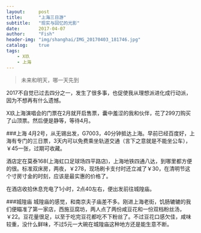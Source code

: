 ```yaml
---
layout:     post
title:      "上海三日游"
subtitle:   "现实与回忆的光影"
date:       2017-04-07
author:     "Fish"
header-img: "img/shanghai/IMG_20170403_181746.jpg"
catalog:    true
tags:
    - X玖
    - 上海
---
```


> 未来和明天，哪一天先到

2017不自觉已过去四分之一，发生了很多事，也促使我从理想派进化成行动派，因为不想再有什么遗憾。

X玖上海演唱会的门票在2月就开启售票，囊中羞涩的我和伙伴，花了299刀购买了山顶票。然后便是静等，等待4月。

###上海
4月2号，从无锡出发，G7003，40分钟抵达上海。早前已经百度好，上海有专门的三日票，3天内可以免费乘坐轨道交通（言下之意就是不能坐公车），￥45一张，过期可收藏。

酒店定在莫泰168(上海虹口足球场四平路店)，上海地铁四通八达，到哪里都方便的很。标准双床房，两夜，￥278，现场刷卡支付时还立减了￥30，在清明节这个寸房寸金的时刻，应该是最实惠的价格了。

在酒店收拾休息充电了1小时，2点40左右，便出发前往城隍庙。

###城隍庙
城隍庙的感觉，和南京夫子庙差不多。刚进上海老街，饥肠辘辘的我们便瞄准了第一家店，西施豆腐坊，两人点了两份咸豆花和一份双档粉丝汤，￥22。豆花量很足，以至于吃完豆花都吃不下粉丝了。不过豆花口感欠佳，咸味较重，没什么鲜味，不过5元一大碗在城隍庙这种地方还是能生意不断。
















